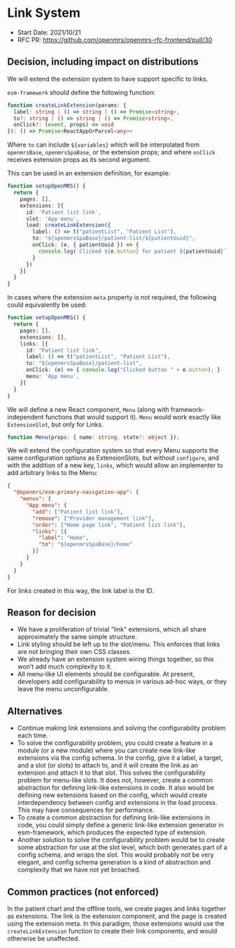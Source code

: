# Link System
- Start Date: 2021/10/21
- RFC PR: https://github.com/openmrs/openmrs-rfc-frontend/pull/30

## Decision, including impact on distributions

We will extend the extension system to have support specific to links.

`esm-framework` should define the following function:

```ts
function createLinkExtension(params: {
  label: string | () => string | () => Promise<string>,
  to?: string | () => string | () => Promise<string>,
  onClick?: (event, props) => void
}): () => Promise<ReactAppOrParcel<any>>
```

Where `to` can include `${variables}` which will be interpolated from
`openmrsBase`, `openmrsSpaBase`, or the extension props; and where
`onClick` receives extension props as its second argument.

This can be used in an extension definition, for example:

```ts
function setupOpenMRS() {
  return {
    pages: [],
    extensions: [{
      id: 'Patient list link',
      slot: 'App menu',
      load: createLinkExtension({
        label: () => t("patientList", "Patient List"),
        to: "${openmrsSpaBase}/patient-list/${patientUuid}",
        onClick: (e, { patientUuid }) => {
          console.log(`Clicked ${e.button} for patient ${patientUuid}`);
        }
      })
    }]
  }
}
```

In cases where the extension `meta` property is not required, the
following could equivalently be used:

```ts
function setupOpenMRS() {
  return {
    pages: [],
    extensions: [],
    links: [{
      id: "Patient list link", 
      label: () => t("patientList", "Patient List"),
      to: "${openmrsSpaBase}/patient-list",
      onClick: (e) => { console.log("Clicked button " + e.button); }
      menu: 'App menu',
    }]
  }
}
```

We will define a new React component, `Menu` (along with
framework-independent functions that would support it). `Menu` would
work exactly like `ExtensionSlot`, but only for Links.

```ts
function Menu(props: { name: string, state?: object });
```

We will extend the configuration system so that every Menu supports
the same configuration options as ExtensionSlots, but without `configure`, and
with the addition of a new key, `links`, which would allow an implementer
to add arbitrary links to the Menu:

```json
{
  "@openmrs/esm-primary-navigation-app": {
    "menus": {
      "App menu": {
        "add": ["Patient list link"],
        "remove": ["Provider management link"],
        "order": ["Home page link", "Patient list link"],
        "links": [{
          "label": "Home",
          "to": "${openmrsSpaBase}/home"
        }]
      }
    }
  }
}
```

For links created in this way, the link label is the ID.

## Reason for decision

- We have a proliferation of trivial "link" extensions, which all share
  approximately the same simple structure.
- Link styling should be left up to the slot/menu. This enforces that
  links are not bringing their own CSS classes.
- We already have an extension system wiring things together, so this
  won't add much complexity to it.
- All menu-like UI elements should be configurable. At present, developers
  add configurability to menus in various ad-hoc ways, or they leave the
  menu unconfigurable.

## Alternatives

- Continue making link extensions and solving the configurability problem
  each time.
- To solve the configurability problem, you could create a feature in
  a module (or a new module) where you can create new
  link-like extensions via the config schema. In the config, give it a
  label, a target, and a slot (or slots) to attach to, and it will create
  the link as an extension and attach it to that slot. This solves the
  configurability problem for menu-like slots. It does not, however,
  create a common abstraction for defining link-like extensions in code.
  It also would be defining new extensions based on the config, which
  would create interdependency between config and extensions in the load
  process. This may have consequences for performance.
- To create a common abstraction for defining link-like extensions in code,
  you could simply define a generic link-like extension generator in
  esm-framework, which produces the expected type of extension.
- Another solution to solve the configurability problem would be to create
  some abstraction for use at the slot level, which both generates part of a
  config schema, and wraps the slot. This would probably not be very elegant,
  and config schema generation is a kind of abstraction and complexity that
  we have not yet broached.

## Common practices (not enforced)

In the patient chart and the offline tools, we create pages and links together
as extensions. The link is the extension component, and the page is created
using the extension meta. In this paradigm, those extensions would use the
`createLinkExtension` function to create their link components, and would
otherwise be unaffected.
